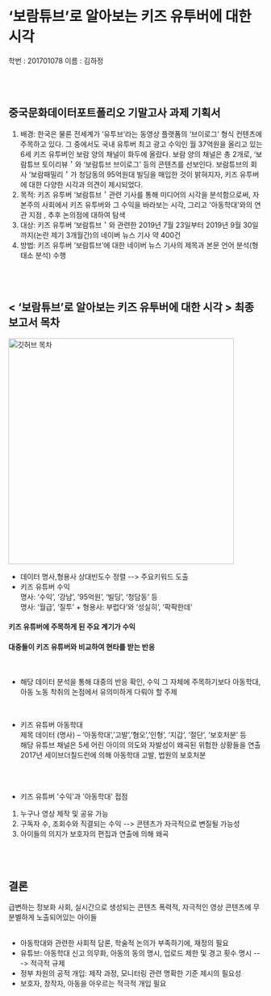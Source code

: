 ‘보람튜브’로 알아보는 키즈 유투버에 대한 시각 
===========

학번 : 201701078
이름 : 김하정   

<br/>
<br/>
   
중국문화데이터포트폴리오 기말고사 과제 기획서
--------

1. 배경: 한국은 물론 전세계가 ‘유투브‘라는 동영상 플랫폼의 ‘브이로그‘ 형식 컨텐츠에 주목하고 있다. 그 중에서도 국내 유투버 최고 광고 수익인 월 37억원을 올리고 있는 6세 키즈 유투버인 보람 양의 채널이 화두에 올랐다. 보람 양의 채널은 총 2개로, ‘보람튜브 토이리뷰＇와 ‘보람튜브 브이로그’ 등의 콘텐츠를 선보인다. 보람튜브의 회사 ‘보람패밀리＇가 청담동의 95억원대 빌딩을 매입한 것이 밝혀지자, 키즈 유투버에 대한 다양한 시각과 의견이 제시되었다.
2. 목적: 키즈 유투버 ‘보람튜브＇관련 기사를 통해 미디어의 시각을 분석함으로써, 자본주의 사회에서 키즈 유투버와 그 수익을 바라보는 시각, 그리고 '아동학대'와의 연관 지점 , 추후 논의점에 대하여 탐색
3. 대상: 키즈 유투버 ‘보람튜브＇와 관련한 2019년 7월 23일부터 2019년 9월 30일까지(논란 제기 3개월간)의 네이버 뉴스 기사 약 400건
4. 방법: 키즈 유투버 ‘보람튜브’에 대한 네이버 뉴스 기사의 제목과 본문 언어 분석(형태소 분석) 수행
        
<br/>
<br/>  
        
< ‘보람튜브’로 알아보는 키즈 유투버에 대한 시각 > 최종 보고서 목차
--------

<img width="447" alt="깃허브 목차" src="https://user-images.githubusercontent.com/73981295/102691044-0ba1cc00-424d-11eb-86c0-e8315b5601eb.png">     

* 데이터 명사,형용사 상대빈도수 정렬 --> 주요키워드 도출
* 키즈 유튜버 수익   
명사: ‘수익’, ‘강남’, ’95억원’, ‘빌딩’, ‘청담동’ 등   
명사: ‘월급’, ‘질투’ + 형용사: 부럽다’와 ‘성실히’, ‘팍팍한데’  
#### 키즈 유튜버에 주목하게 된 주요 계기가 수익   
#### 대중들이 키즈 유튜버와 비교하여 현타를 받는 반응  
<br/>

* 해당 데이터 분석을 통해 대중의 반응 확인, 수익 그 자체에 주목하기보다 아동학대, 아동 노동 착취의 논점에서 유의미하게 다뤄야 할 주제
<br/>

* 키즈 유튜버 아동학대    
제목 데이터 (명사) – ‘아동학대’,’고발’,’혐오’,’인형’, ‘지갑’, ‘절단’, ‘보호처분’ 등    
해당 유튜브 채널은 5세 어린 아이의 의도와 자발성이 왜곡된 위험한 상황들을 연출   
2017년 세이브더칠드런에 의해 아동학대 고발, 법원의 보호처분     

<br/>  
<br/>   

* 키즈 유튜버 '수익'과 '아동학대' 접점
1. 누구나 영상 제작 및 공유 가능
2. 구독자 수, 조회수와 직결되는 수익 --> 콘텐츠가 자극적으로 변질될 가능성   
3. 아이들의 의지가 보호자의 편집과 연출에 의해 왜곡

<br/>
<br/>

결론
-----
         
급변하는 정보화 사회, 실시간으로 생성되는 콘텐츠
폭력적, 자극적인 영상 콘텐츠에 무분별하게 노출되어있는 아이들   
<br/> 
   
* 아동학대와 관련한 사회적 담론, 학술적 논의가 부족하기에, 재정의 필요
* 유튜브: 아동학대 신고 의무화, 아동의 동의 명시, 업로드 제한 및 경고 횟수 명시 ---> 적극적 규제
* 정부 차원의 공적 개입: 제작 과정, 모니터링 관련 명확한 기준 제시의 필요성
* 보호자, 창작자, 아동을 아우르는 적극적 개입 필요
